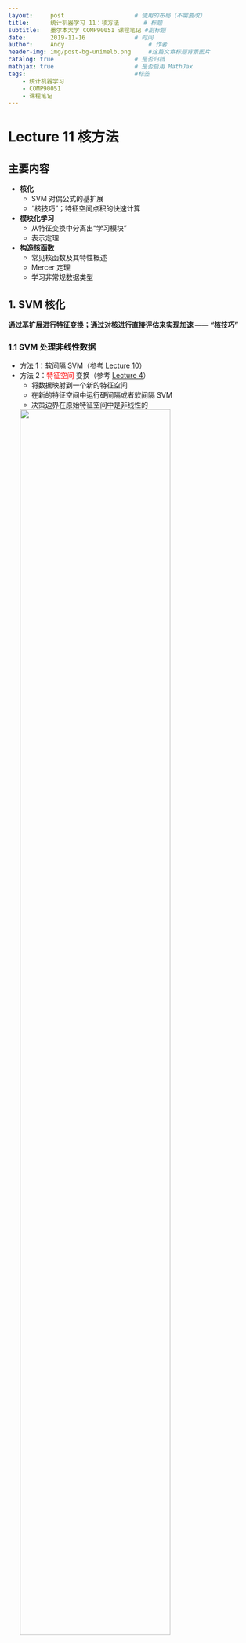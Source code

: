 ```yaml
---
layout:     post   				    # 使用的布局（不需要改）
title:      统计机器学习 11：核方法   	# 标题 
subtitle:   墨尔本大学 COMP90051 课程笔记 #副标题
date:       2019-11-16 				# 时间
author:     Andy 						# 作者
header-img: img/post-bg-unimelb.png 	#这篇文章标题背景图片
catalog: true 						# 是否归档
mathjax: true                       # 是否启用 MathJax
tags:								#标签
    - 统计机器学习
    - COMP90051
    - 课程笔记
---
```


# Lecture 11 核方法
## 主要内容
* **核化**
  * SVM 对偶公式的基扩展
  * “核技巧”；特征空间点积的快速计算
* **模块化学习**
  * 从特征变换中分离出“学习模块”
  * 表示定理
* **构造核函数**
  * 常见核函数及其特性概述
  * Mercer 定理
  * 学习非常规数据类型

## 1. SVM 核化
**通过基扩展进行特征变换；通过对核进行直接评估来实现加速 —— “核技巧”**
### 1.1 SVM 处理非线性数据
* 方法 1：软间隔 SVM（参考 [Lecture 10](https://andy-tk.top/2019/11/15/%E7%BB%9F%E8%AE%A1%E6%9C%BA%E5%99%A8%E5%AD%A6%E4%B9%A010/)）
* 方法 2：<span style="color:red;">特征空间</span> 变换（参考 [Lecture 4](https://andy-tk.top/2019/11/08/%E7%BB%9F%E8%AE%A1%E6%9C%BA%E5%99%A8%E5%AD%A6%E4%B9%A004/)）
  * 将数据映射到一个新的特征空间
  * 在新的特征空间中运行硬间隔或者软间隔 SVM
  * 决策边界在原始特征空间中是非线性的  
  <img src="http://andy-blog.oss-cn-beijing.aliyuncs.com/blog/2020-02-14-WX20200214-133247%402x.png" width="80%">

### 1.2 特征变换（基扩展）
* 考虑一个二分类问题
* 每个样本点具有特征 $[x_1, x_2]$
* 非线性可分  
<img src="http://andy-blog.oss-cn-beijing.aliyuncs.com/blog/2020-02-14-WX20200214-133923%402x.png" width="40%">

* 现在“增加”一个特征 $x_3=x_1^2+x_2^2$
* 每个样本点现在为 $[x_1, x_2, x_1^2+x_2^2]$
* 现在数据变成线性可分了  
<img src="http://andy-blog.oss-cn-beijing.aliyuncs.com/blog/2020-02-14-WX20200214-134026%402x.png" width="40%">

### 1.3 朴素工作流
* 选择 / 设计一个线性模型
* 选择 / 设计一个高维变换 $\varphi (\boldsymbol x)$
  * 希望在添加了许多各种特征之后，其中一些特征将使数据变得线性可分
* 对于 <span style="color:red;">每个</span> 训练样本，以及 <span style="color:red;">每个</span> 新的实例，计算 $\varphi (\boldsymbol x)$
* 训练分类器 / 进行预测
* **问题：** 对于高维 / 无限维的 $\varphi (\boldsymbol x)$，<span style="color:red;">计算 $\varphi (\boldsymbol x)$ 是不现实 / 不可能的</span>。

### 1.4 硬间隔 SVM 的对偶公式
* **训练：** 寻找 $\boldsymbol \lambda$ 使得  

$$\begin{array}{cc}\mathop{\operatorname{arg\,max}}\limits_{\boldsymbol \lambda}\sum_{i=1}^{n}\lambda_i-\dfrac{1}{2}\sum_{i=1}^{n}\sum_{j=1}^{n}\lambda_i \lambda_j y_i y_j \color{red}{\underbrace{\fbox{$\color{black}{\boldsymbol x_i' \boldsymbol x_j}$}}_{\text{点积}}}\\\\
\text{s.t.}\quad \lambda_i\ge 0 \;\text{and}\;\sum_{i=1}^{n}\lambda_i y_i=0 \end{array}$$

* **预测：** 根据 $s$ 的符号对实例 $\boldsymbol x$ 进行分类  

$$s=b^*+\sum_{i=1}^{n}\lambda_i^* y_i \color{red}{\underbrace{\fbox{$\color{black}{\boldsymbol x_i' \boldsymbol x}$}}_{\text{点积}}}$$

注意：对于任意支持向量 $j$，通过求解 $$y_j(b^{*}+\sum_{i=1}^{n}\lambda_i^* y_i \color{red}{\fbox{$\color{black}{\boldsymbol x_i' \boldsymbol x_j}$}})=1$$ 来找到 $b^*$

### 1.5 特征空间中的硬间隔 SVM
* **训练：** 寻找 $\boldsymbol \lambda$ 使得  

$$\begin{array}{cc}\mathop{\operatorname{arg\,max}}\limits_{\boldsymbol \lambda}\sum_{i=1}^{n}\lambda_i-\dfrac{1}{2}\sum_{i=1}^{n}\sum_{j=1}^{n}\lambda_i \lambda_j y_i y_j \color{red}{\fbox{$\color{black}{\varphi (\boldsymbol x_i)' \varphi (\boldsymbol x_j)}$}}\\\\
\text{s.t.}\quad \lambda_i\ge 0 \;\text{and}\;\sum_{i=1}^{n}\lambda_i y_i=0 \end{array}$$

* **预测：** 根据 $s$ 的符号对实例 $\boldsymbol x$ 进行分类  

$$s=b^*+\sum_{i=1}^{n}\lambda_i^* y_i \color{red}{\fbox{$\color{black}{\varphi (\boldsymbol x_i)' \varphi (\boldsymbol x)}$}}$$

注意：对于任意支持向量 $j$，通过求解 $$y_j(b^{*}+\sum_{i=1}^{n}\lambda_i^* y_i \color{red}{\fbox{$\color{black}{\varphi (\boldsymbol x_i)' \varphi (\boldsymbol x_j)}$}})=1$$ 来找到 $b^*$

### 1.6 观察：核表示
* 参数估计和计算预测都仅依赖于 <span style="color:red;">点积</span> 形式的数据
  * 在原始特征空间：$\boldsymbol u' \boldsymbol v=\sum_{i=1}^{m}u_i v_i$
  * 在经过特征变换后的空间：$\varphi(\boldsymbol u)' \varphi(\boldsymbol v)=\sum_{i=1}^{l}\varphi(\boldsymbol u)_i \varphi(\boldsymbol v)_i$
* <span style="color:red;">核函数</span> 是可以在某些特征空间中表示为点积的函数  

  $$K(\boldsymbol u, \boldsymbol v)=\varphi(\boldsymbol u)' \varphi(\boldsymbol v)$$

### 1.7 核函数是一种捷径：例子
* 对于某些 $\varphi(\boldsymbol x)$，**直接对核函数进行计算** 要比先映射到特征空间然后再计算点积 **更快**。
* 例如，考虑两个向量 $\boldsymbol u =[ u_1 ]$ 和 $\boldsymbol v =[ v_1 ]$，以及变换 $\varphi(\boldsymbol x)=[ x_1^2, \sqrt{2c} x_1, c ]$，其中 $c$ 是某个常数
  * 所以，$\varphi(\boldsymbol u)=[ u_1^2, \sqrt{2c} u_1, c ]'$（<span style="color:green;">2 步操作</span>）和 $\varphi(\boldsymbol v)=[ v_1^2, \sqrt{2c} v_1, c ]'$（<span style="color:green;">+2 步操作</span>）
  * 然后，$\varphi(\boldsymbol u)'\varphi(\boldsymbol v)=(u_1^2 v_1^2+2cu_1 v_1+c^2)$ （<span style="color:green;">+5 步操作 = 9 步操作</span>）
* 这可以通过 **直接计算核函数** 来代替  

  $$\varphi(\boldsymbol u)' \varphi(\boldsymbol v)=(u_1 v_1 +c)^2$$  

  * 现在只需 <span style="color:purple;">3 步操作</span>
  * 这里，$K(\boldsymbol u, \boldsymbol v)=(u_1 v_1 +c)^2$ 是相应的核函数

### 1.8 更通用的：“核技巧”
* 考虑两个训练数据点 $\boldsymbol x_i$ 和 $\boldsymbol x_j$，以及它们在经过变换后的特征空间中的点积。
* $k_{ij}\equiv \varphi(\boldsymbol x_i)'\varphi(\boldsymbol x_j)$ <span style="color:red;">核矩阵</span> 可以按如下步骤计算：
  1. 计算 $\varphi(\boldsymbol x_i)'$
  2. 计算 $\varphi(\boldsymbol x_j)$
  3. 计算 $k_{ij}=\varphi(\boldsymbol x_i)'\varphi(\boldsymbol x_j)$

* 然而，对于某些变换 $\varphi$，存在一种“捷径”函数可以得到与 $K(\boldsymbol x_i,\boldsymbol x_j)=k_{ij}$ 完全相同的答案：
  * 不包含上面的 1-3 步，而且没有计算 $\varphi(\boldsymbol x_i)$ 和 $\varphi(\boldsymbol x_j)$
  * 通常，计算 $k_{ij}$ 的时间复杂度为 $O(m)$，但是计算 $\varphi(\boldsymbol x)$ 的时间复杂度为 $O(l)$，其中 $l \gg m$（<span style="color:red;">计算上不现实</span>）甚至 $l=\infty$（<span style="color:red;">计算上不可行</span>）

### <a name="anchor1.9">1.9 核函数硬间隔 SVM</a>
* **训练：** 寻找 $\boldsymbol \lambda$ 使得  

  $$\begin{array}{cc}\mathop{\operatorname{arg\,max}}\limits_{\boldsymbol \lambda}\sum_{i=1}^{n}\lambda_i-\dfrac{1}{2}\sum_{i=1}^{n}\sum_{j=1}^{n}\lambda_i \lambda_j y_i y_j \color{red}{\underbrace{\fbox{$\color{black}{K(\boldsymbol x_i, \boldsymbol x_j)}$}}_{\text{核函数}}}\\\\
  \text{s.t.}\quad \lambda_i\ge 0 \;\text{and}\;\sum_{i=1}^{n}\lambda_i y_i=0 \end{array}$$  

  <span style="color:red;">特征映射通过核函数实现</span>

* **预测：** 根据 $s$ 的符号对实例 $\boldsymbol x$ 进行分类  

  $$s=b^*+\sum_{i=1}^{n}\lambda_i^* y_i \color{red}{\underbrace{\fbox{$\color{black}{K(\boldsymbol x_i, \boldsymbol x)}$}}_{\text{核函数}}}$$

  <span style="color:red;">特征映射通过核函数实现</span>

* 这里，我们注意到，对于任意支持向量 $j$，都有 $$y_j(b^{*}+\sum_{i=1}^{n}\lambda_i^* y_i \color{red}{\fbox{$\color{black}{K(\boldsymbol x_i, \boldsymbol x_j)}$}})=1$$，可以以此来找到 $b^*$

### 1.10 非线性的处理方法
* **<span style="color:red;">ANN</span>**
  * $\boldsymbol u=\varphi(\boldsymbol x)$ 中的元素是输入 $\boldsymbol x$ 经过变换得到的
  * 该 $\varphi$ 具有从数据中学习得到的权重  

  <img src="http://andy-blog.oss-cn-beijing.aliyuncs.com/blog/2020-02-14-WX20200214-205052%402x.png" width="30%">

* **<span style="color:red;">SVM</span>**
  * 对核函数 $K$ 的选择决定了特征空间 $\varphi$
  * 不学习 $\varphi$ 的权重
  * 但是，甚至不需要计算 $\varphi$ 就可以支持高维
  * 同样支持任意数据类型

* **<span style="color:SteelBlue;">思考：</span>**  
  **1. 所有的用到了特征空间变换 $\varphi(\boldsymbol x)$ 的方法都用到了核函数吗？**  
  不是的，虽然对于 SVM 是这样，但是回忆之前 [Lecture 04](https://andy-tk.top/2019/11/08/%E7%BB%9F%E8%AE%A1%E6%9C%BA%E5%99%A8%E5%AD%A6%E4%B9%A004/) 的内容，我们还在更为一般的条件下讨论过基扩展和特征映射，同样在神经网络中我们也可以使用特征映射。我们总是可以在进行特征映射之后应用机器学习算法，而有些算法并不需要涉及到点积的计算，记住核函数是对应于点积的，我们并不一定需要在机器学习中使用核函数。  
  <br>  

  **2. 支持向量是来自于训练集中的点吗？**  
  是的，支持向量是训练的样本，它们具有 **非零对偶变量**（即拉格朗日乘子 $\lambda_i\ne 0$）。所以当我们用 SVM 进行预测时（参考 <a href="#anchor1.9">“1.9 核函数硬间隔 SVM”</a>）：  

  $$s=b^*+\sum_{i=1}^{n}\lambda_i^* y_i \color{red}{\underbrace{\fbox{$\color{black}{K(\boldsymbol x_i, \boldsymbol x)}$}}_{\text{核函数}}}$$  

  如果我们用对偶方程训练 SVM，我们不会得到任何 $w$，我们会得到很多不同的 $\lambda_i$，其中每一个都对应于一个训练样本，所有的 $\lambda_i$ 都要求非负（当然，其中很多可能为 $0$，这取决于你的数据和你所采用的特征映射），而其中那些 $\lambda_i$ 为 $0$ 的训练样本是那些落在最大间隔之外的点，它们并不 “支持着” 决策边界，因为 $\lambda_i$ 为 $0$ 会使得原始问题中约束条件失效，它们并不涉及 $w$ 的计算（事实上，它们并不涉及有关预测值的计算）。通过观察上面的式子，可以发现不论核函数 $K(\boldsymbol x_i, \boldsymbol x)$ 等于多少，只要 $x_i$ 对应的 $\lambda_i=0$，那么在求和时该项就会被消掉，这就是为什么 **支持向量** 非常重要的原因。它们之所以重要不是因为有一个时髦的名称，它们从实质上来帮助 SVM 进行预测，它们实际上是一些对于 SVM 的训练非常重要的样本。所以，如果在非支持向量的训练样本中存在一些噪声，通常不会对结果有什么影响；只有那些属于支持向量的训练样本是至关重要的。  
  <br>  

  **3. 我们总是可以通过特征映射 $\varphi(\boldsymbol x)$ 使得数据完美线性可分吗？**  
  不是的，假如我不告诉你关于数据的任何信息，可能存在两个不同的样本 $\boldsymbol x_i$ 对应相同的 $y_i$ 的情况，这是有可能发生的，其原因可能不是由于测量数据的方法导致的，它有可能是由于存在隐变量，或者 $y$ 的噪声导致的。所以，问题中的说法并不准确，更恰当的说法是：通常情况下，我们都可以通过特征映射 $\varphi(\boldsymbol x)$ 使得数据 **更加** 线性可分。  

## 2. 模块化学习
**SVM 之外的核化；将 “学习模块” 从特征空间变换中分离出来**
### 2.1 模块化学习
* 与特征映射相关的所有信息都浓缩在核函数中
* 为了使用一种不同的特征映射，只需要简单地更换核函数即可
* 算法设计可以分为：选择 “学习方法”（例如，SVM vs Logistic 回归）和选择特征空间映射，即核函数。

### 2.2 核化感知器
* 当分类正确时，权重不会更新
* 当分类错误时：$\boldsymbol w^{k+1}=-\eta(\pm \boldsymbol x)$（其中，$\eta>0$ 被称为 **学习率**）
  * 如果 $y=1$，但是 $s<0$  
    $w_i\leftarrow w_i+\eta x_i$  
    $w_0\leftarrow w_0+\eta$
  * 如果 $y=-1$，但是 $s\ge 0$  
    $w_i\leftarrow w_i-\eta x_i$  
    $w_0\leftarrow w_0-\eta$

假设所有权重的初始值都设为 $0$  

第一次更新：$\boldsymbol w=\eta y_{i_1}\boldsymbol x_{i_1}$  
第二次更新：$\boldsymbol w=\eta y_{i_1}\boldsymbol x_{i_1}+\eta y_{i_2}\boldsymbol x_{i_2}$  
第三次更新：$\boldsymbol w=\eta y_{i_1}\boldsymbol x_{i_1}+\eta y_{i_2}\boldsymbol x_{i_2}+\eta y_{i_3}\boldsymbol x_{i_3}$  
...  

* 权重总是具有形式 $\boldsymbol w=\sum_{i=1}^{n}\alpha_i y_i\boldsymbol x_i$，其中 $\boldsymbol \alpha$ 是一些系数
* 感知器的权重总是数据的 <span style="color:red;">线性组合</span>
* 回忆一个新的数据点 $\boldsymbol x$ 的预测是基于 $w_0+\boldsymbol w'\boldsymbol x$ 的符号
* 将 $\boldsymbol w$ 进行替换，我们得到 $w_0+\sum_{i=1}^{n}\alpha_i y_i\boldsymbol x_i'\boldsymbol x$
* 点积 $\boldsymbol x_i'\boldsymbol x$ 可以被替换为一个 <span style="color:red;">核函数</span>

**<span style="color:SteelBlue;">算法描述：</span>**  
选择初始权重 $\boldsymbol w^{(0)}, k=0$  
设定 $\boldsymbol \alpha=\boldsymbol 0$  
对于 $t$ 从 $1$ 到 $T$（轮）：  
$\qquad$ 对于每个训练样本 $$\{\boldsymbol x_i,y_i\}$$：  
$\qquad \qquad$ 基于 $$w_0+\sum_{j=1}^{n}\alpha_j y_j \color{red}{\underbrace{\fbox{$\color{black}{\boldsymbol x_i' \boldsymbol x_j}$}}_{\text{核矩阵} k_{ij}}}$$  
$\qquad \qquad$ 如果分类错误，**更新** $\alpha_i \leftarrow \alpha_i+1$

### 2.3 表示定理
* **定理：** 对于任何训练集 $$\{\boldsymbol x_i,y_i\}_{i=1}^{n}$$，任何经验风险函数 $E$，单调递增函数 $g$，然后任何解  

  $$f^* \in \mathop{\operatorname{arg\,min}}\limits_f E(\boldsymbol x_1,y_1,f(\boldsymbol x_1),...,\boldsymbol x_n,y_n,f(\boldsymbol x_n))+g(\|f\|)$$  

  都有对应某些系数的表示：  

  $$f^*(\boldsymbol x)=\sum_{i=1}^{n}\alpha_i k(\boldsymbol x,\boldsymbol x_i)$$  

  注：$f$ 位于 [再生核希尔伯特空间（RKHS）](https://zhuanlan.zhihu.com/p/29527729)

* 表示定理告诉我们（决策理论）学习器什么时候可以核化
* 对偶告诉我们该线性核表示的形式
* SVM 只是一个例子，其他还包括诸如：
  * 岭回归
  * Logistic 回归
  * 主成分分析（PCA）
  * 典型相关分析（CCA）
  * 线性判别分析（LDA）
  * 还有很多...

## 3. 构造核函数
**一些流行的核函数及其属性概述**
### 3.1 多项式核
* 函数 $K(\boldsymbol u,\boldsymbol v)=(\boldsymbol u'\boldsymbol v+c)^d$ 被称为 **多项式核**
  * 这里 $\boldsymbol u$ 和 $\boldsymbol v$ 都是 $m$ 维的向量
  * $d \ge 0$ 是一个整数，$c\ge 0$ 是一个常数
* 不失一般性地，假设 $c=0$
  * 如果并非如此，将 $\sqrt{c}$ 作为哑变量特征添加到 $\boldsymbol u$ 和 $\boldsymbol v$
* 推导如下：  
  $$\begin{eqnarray}
  (\boldsymbol u'\boldsymbol v)^d &=& (u_1v_1+\cdots+u_mv_m)(u_1v_1+\cdots+u_mv_m)...(u_1v_1+\cdots+u_mv_m)\\
  &=& \sum_{i=1}^{l}(u_1v_1)^{a_{i_1}}...(u_mv_m)^{a_{i_m}}\qquad \color{red}{\text{（这里}\, 0\le a_{ij}\le d \,\text{和}\, l \,\text{都是整数）}}\\
  &=& \sum_{i=1}^{l} (u_1^{a_{i_1}}...u_m^{a_{i_m}})(v_1^{a_{i_1}}...v_m^{a_{i_m}})\\
  &=& \sum_{i=1}^{l}\varphi(\boldsymbol u)_i \varphi(\boldsymbol v)_i
  \end{eqnarray}$$
* 特征映射 $\varphi: \Bbb R^m \rightarrow \Bbb R^l$，其中 $\varphi_i(\boldsymbol x)=(x_1^{a_{i_1}}...x_m^{a_{i_m}})$

### 3.2 检查核函数的合法性
* **方法 1：** 给定合法的核函数 $K_1(\boldsymbol u, \boldsymbol v), K_2(\boldsymbol u, \boldsymbol v)$，常数 $c>0$，并且 $f(\boldsymbol x)$ 是一个实值函数。那么，下面的每个函数都是一个合法的核函数：
  * $K(\boldsymbol u,\boldsymbol v)=K_1(\boldsymbol u,\boldsymbol v)+K_2(\boldsymbol u,\boldsymbol v)$
  * $K(\boldsymbol u,\boldsymbol v)=cK_1(\boldsymbol u,\boldsymbol v)$
  * $K(\boldsymbol u,\boldsymbol v)=f(\boldsymbol u)K_1(\boldsymbol u,\boldsymbol v)\,f(\boldsymbol v)$
  * 更多实例，请参考 [PRML by Bishop](http://users.isr.ist.utl.pt/~wurmd/Livros/school/Bishop%20-%20Pattern%20Recognition%20And%20Machine%20Learning%20-%20Springer%20%202006.pdf)

* **方法 2：** 利用 **Mercer 定理**

### 3.3 径向基函数核
* 函数 $$K(\boldsymbol u,\boldsymbol v)=\exp(-\gamma \| \boldsymbol u-\boldsymbol v\|^2)$$ 被称为 **径向基函数核**（又称 **高斯核**）
  * 这里 $\gamma>0$ 是 spread 参数
* 推导如下：  
  $$\begin{eqnarray}
  \exp(-\gamma \| \boldsymbol u-\boldsymbol v\|^2) &=& \exp\left(-\gamma (\boldsymbol u-\boldsymbol v)'(\boldsymbol u-\boldsymbol v)\right)\\
  &=& \exp\left(-\gamma (\boldsymbol u'\boldsymbol u-2\boldsymbol u'\boldsymbol v+\boldsymbol v'\boldsymbol v)\right)\\
  &=& \exp(-\gamma \boldsymbol u'\boldsymbol u)\exp(2\gamma \boldsymbol u'\boldsymbol v)\exp(-\gamma \boldsymbol v'\boldsymbol v)\\
  &=& f(\boldsymbol u)\exp(2\gamma \boldsymbol u'\boldsymbol v)\,f(\boldsymbol v)\\
  &=& f(\boldsymbol u)\left(\sum_{d=0}^{\infty}r_d(\boldsymbol u'\boldsymbol v)^d\right)\,f(\boldsymbol v) \qquad \color{red}{\text{（指数函数的泰勒展开）}}
  \end{eqnarray}$$
* 这里，每个 $(\boldsymbol u'\boldsymbol v)^d$ 都是一个 **多项式核**。利用核函数的性质，可知中间部分也是一个合法的核函数，因此，最终整个表达式是一个合法的核函数。

### 3.4 Mercer 定理
* 问题：给定一个映射 $\varphi(\boldsymbol u)$，是否存在一个合法的核函数？
* 逆问题：给定某个函数 $K(\boldsymbol u,\boldsymbol v)$，它是一个合法的核函数吗？换而言之，是否存在一个映射 $\varphi(\boldsymbol u)$ 是由这个核函数实现的？
<br>  

* **<span style="color:steelblue">Mercer 定理：</span>**
  * 考虑一个有限序列 $\boldsymbol x_1,...,\boldsymbol x_n$
  * 构造一个由成对的值 $K(\boldsymbol x_i,\boldsymbol x_j)$ 组成的 $n\times n$ 的矩阵
  * 如果这个矩阵是 **半正定的**，那么 $K(\boldsymbol x_i,\boldsymbol x_j)$ 是一个合法的核函数，这一点对于所有可能的序列 $\boldsymbol x_1,...,\boldsymbol x_n$ 都满足

### 3.5 各种不同类型的输入数据
* 到目前为止，本课程 COMP90051 涉及的数据都是由数字组成的向量
* 但是，如果我们想在不同类型的数据上应用机器学习该怎么办？
* 图  
  <img src="http://andy-blog.oss-cn-beijing.aliyuncs.com/blog/2020-02-15-WX20200216-004030%402x.png" width="20%">
  * Facebook, Twitter, ...
* 可变长度序列
  * *"science is organized knowledge", "wisdom is organized life", ...*
  * "<span style="color:red">C</span><span style="color:green">A</span><span style="color:orange">TT</span><span style="color:red">C</span>", "<span style="color:green">AAA</span><span style="color:steelblue">G</span><span style="color:green">A</span><span style="color:steelblue">G</span><span style="color:green">A</span>"
* 歌曲，电影等等

### 3.6 处理任意数据结构
* 核函数是一种强大的方法可以处理很多不同的数据类型
* 可以在可变长度的字符串上定义相似度函数：  
  $K($*"science is organized knowledge", "wisdom is organized life"*$)$
* 然而，不是所有的作用在两个对象上的函数都是一个合法的核函数
* 记住，我们需要核函数 $K(\boldsymbol u,\boldsymbol v)$ 在某个特征空间实现点积的计算

## 总结
* 核函数
  * 基扩展处理非线性
  * 核技巧加速计算
* 模块化学习
  * 将 “学习模块” 从特征变换中分离出来
  * 表示定理
* 构造核函数
  * 一些流行的核函数及其属性概述
  * Mercer 定理
  * 将机器学习扩展到常规数据结构之外

下节内容：集成学习
